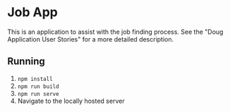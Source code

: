 # Job App

This is an application to assist with the job finding process. See the "Doug Application User Stories" for a more detailed description.

## Running

1. `npm install`
1. `npm run build`
1. `npm run serve`
1. Navigate to the locally hosted server

